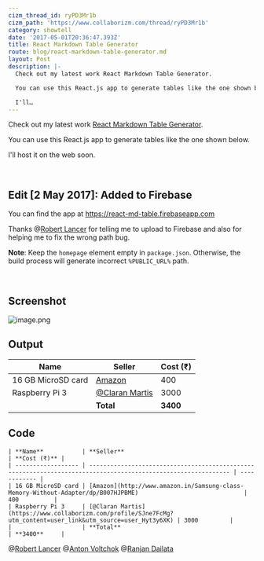 ```yaml
---
cizm_thread_id: ryPD3Mr1b
cizm_path: 'https://www.collaborizm.com/thread/ryPD3Mr1b'
category: showtell
date: '2017-05-01T20:36:47.393Z'
title: React Markdown Table Generator
route: blog/react-markdown-table-generator.md
layout: Post
description: |-
  Check out my latest work React Markdown Table Generator.

  You can use this React.js app to generate tables like the one shown below.

  I'll…
---
```

Check out my latest work [React Markdown Table Generator](https://github.com/aharshac/react-md-table).

You can use this React.js app to generate tables like the one shown below.

I'll host it on the web soon.

&nbsp;

## Edit [2 May 2017]: Added to Firebase
You can find the app at https://react-md-table.firebaseapp.com

Thanks @[Robert Lancer](21339) for telling me to upload to Firebase and also for helping me to fix the wrong path bug.

**Note**: Keep the `homepage` element empty in `package.json`. Otherwise, the build process will generate incorrect `%PUBLIC_URL%` path. 

&nbsp;

## Screenshot
![image.png](czm://nvvl2lpumorlb7n0qyhc)

## Output

| **Name**           | **Seller**                                                                                                     | **Cost (₹)** |
| ------------------ | -------------------------------------------------------------------------------------------------------------- | ------------ |
| 16 GB MicroSD card | [Amazon](http://www.amazon.in/Samsung-class-Memory-Without-Adapter/dp/B007HJPBME)                              | 400          |
| Raspberry Pi 3     | [@Claran Martis](https://www.collaborizm.com/profile/SJne7FcMg?utm_content=user_link&utm_source=user_Hyt3y6XK) | 3000         |
|                    | **Total**                                                                                                      | **3400**     | 

## Code
```
| **Name**           | **Seller**                                                                                                     | **Cost (₹)** |
| ------------------ | -------------------------------------------------------------------------------------------------------------- | ------------ |
| 16 GB MicroSD card | [Amazon](http://www.amazon.in/Samsung-class-Memory-Without-Adapter/dp/B007HJPBME)                              | 400          |
| Raspberry Pi 3     | [@Claran Martis](https://www.collaborizm.com/profile/SJne7FcMg?utm_content=user_link&utm_source=user_Hyt3y6XK) | 3000         |
|                    | **Total**                                                                                                      | **3400**     |
```

@[Robert Lancer](21339) @[Anton Voltchok](4kvzVlj5e) @[Ranjan Dailata](HkCdhb6Gl)
